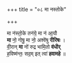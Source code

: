 +++
title = "०८ मा नस्तोके"

+++

मा न॑स्तो॒के तन॑ये॒ मा न॑ आ॒यौ  
**मा** नो॒ गोषु॒ मा नो॒ अश्वे॑षु **रीरिषः** ।  
वी॒रान् **मा** नो॑ रुद्र भामि॒तो **व॑धीर्**  
ह॒विष्म॑न्तः॒ सद॒म् इत् त्वा॑ **हवामहे** ॥
